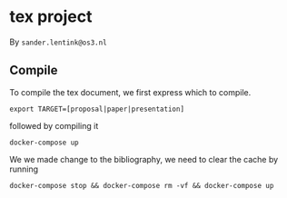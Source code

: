 # tex project

By `sander.lentink@os3.nl`

## Compile

To compile the tex document, we first express which to compile.
```shell
export TARGET=[proposal|paper|presentation]
```
followed by compiling it
```shell
docker-compose up
```

We we made change to the bibliography,
we need to clear the cache by running
```shell
docker-compose stop && docker-compose rm -vf && docker-compose up
```

